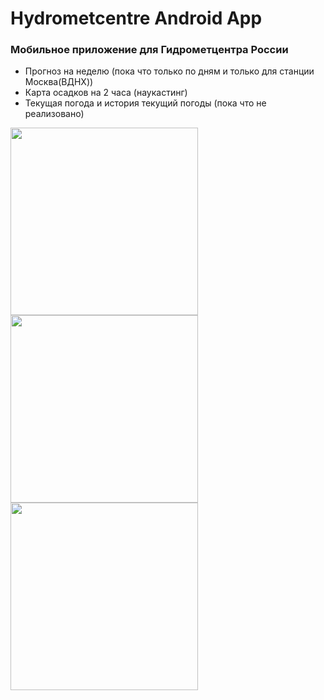 # Hydrometcentre Android App
### Мобильное приложение для Гидрометцентра России
- Прогноз на неделю (пока что только по дням и только для станции Москва(ВДНХ))
- Карта осадков на 2 часа (наукастинг)
- Текущая погода и история текущий погоды (пока что не реализовано)

<p float="left">
  <img src="https://github.com/Escalt4/HydrometcentreAndroidApp/assets/84412648/240af590-26aa-4fe5-b6d2-33abef2066f8" width="300"/>
  <img src="https://github.com/Escalt4/HydrometcentreAndroidApp/assets/84412648/600c9eb9-bab3-456e-aa1f-2247879f6ea1" width="300"/>
  <img src="https://github.com/Escalt4/HydrometcentreAndroidApp/assets/84412648/6cc9ae54-565b-4a15-8501-1018fca054d8" width="300"/>
</p>
